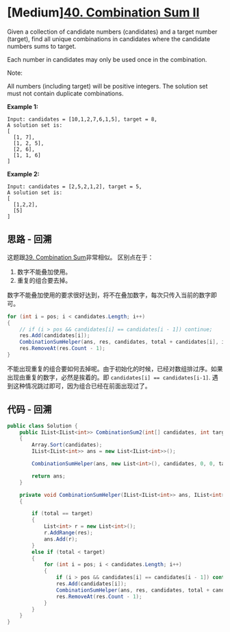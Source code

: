 # [Medium][40. Combination Sum II](https://leetcode.com/problems/combination-sum-ii/)

Given a collection of candidate numbers (candidates) and a target number (target), find all unique combinations in candidates where the candidate numbers sums to target.

Each number in candidates may only be used once in the combination.

Note:

All numbers (including target) will be positive integers.
The solution set must not contain duplicate combinations.

**Example 1:**

```text
Input: candidates = [10,1,2,7,6,1,5], target = 8,
A solution set is:
[
  [1, 7],
  [1, 2, 5],
  [2, 6],
  [1, 1, 6]
]
```

**Example 2:**

```text
Input: candidates = [2,5,2,1,2], target = 5,
A solution set is:
[
  [1,2,2],
  [5]
]
```

## 思路 - 回溯

这题跟[39. Combination Sum](src/39.%20Combination%20Sum)非常相似。
区别点在于：

1. 数字不能叠加使用。
2. 重复的组合要去掉。

数字不能叠加使用的要求很好达到，将不在叠加数字，每次只传入当前的数字即可。

```csharp
for (int i = pos; i < candidates.Length; i++)
{
    // if (i > pos && candidates[i] == candidates[i - 1]) continue;
    res.Add(candidates[i]);
    CombinationSumHelper(ans, res, candidates, total + candidates[i], i + 1, target);
    res.RemoveAt(res.Count - 1);
}
```

不能出现重复的组合要如何去掉呢。由于初始化的时候，已经对数组排过序。如果出现由重复的数字，必然是挨着的。即 `candidates[i] == candidates[i-1]`. 遇到这种情况跳过即可，因为组合已经在前面出现过了。

## 代码 - 回溯

```csharp
public class Solution {
    public IList<IList<int>> CombinationSum2(int[] candidates, int target)
    {
        Array.Sort(candidates);
        IList<IList<int>> ans = new List<IList<int>>();

        CombinationSumHelper(ans, new List<int>(), candidates, 0, 0, target);

        return ans;
    }

    private void CombinationSumHelper(IList<IList<int>> ans, IList<int> res, int[] candidates, int total, int pos, int target)
    {

        if (total == target)
        {
            List<int> r = new List<int>();
            r.AddRange(res);
            ans.Add(r);
        }
        else if (total < target)
        {
            for (int i = pos; i < candidates.Length; i++)
            {
                if (i > pos && candidates[i] == candidates[i - 1]) continue;
                res.Add(candidates[i]);
                CombinationSumHelper(ans, res, candidates, total + candidates[i], i + 1, target);
                res.RemoveAt(res.Count - 1);
            }
        }
    }
}
```
